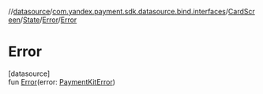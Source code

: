 //[datasource](../../../../../index.md)/[com.yandex.payment.sdk.datasource.bind.interfaces](../../../index.md)/[CardScreen](../../index.md)/[State](../index.md)/[Error](index.md)/[Error](-error.md)

# Error

[datasource]\
fun [Error](-error.md)(error: [PaymentKitError](../../../../../../core/core/com.yandex.payment.sdk.core.data/-payment-kit-error/index.md))
